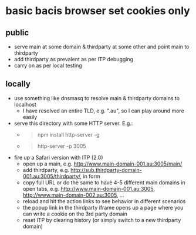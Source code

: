 # basic bacis browser set cookies only

## public
* serve main at some domain & thirdparty at some other and point main to thirdparty
* add thirdparty as prevalent as per ITP debugging
* carry on as per local testing

## locally
* use something like dnsmasq to resolve main & thirdparty domains to localhost
  * I have resolved an entire TLD, e.g. ".au", so I can play around more easily
* serve this directory with some HTTP server. E.g.:
  * > npm install http-server -g
  * > http-server -p 3005
* fire up a Safari version with ITP (2.0)
  * open up a main, e.g. http://www.main-domain-001.au:3005/main/
  * add thirdparty, e.g. http://sub.thirdparty-domain-001.au:3005/thirdparty/, in form
  * copy full URL or do the same to have 4-5 different main domains in open tabs, e.g. http://www.main-domain-001.au:3005, http://www.main-domain-002.au:3005, ...
  * reload and hit the action links to see behavior in different scenarios
  * the popup link in the thirdparty iframe opens up a page where you can write a cookie on the 3rd party domain
  * reset ITP by clearing history (or simply switch to a new thirdparty domain)
